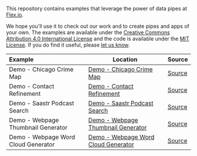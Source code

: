 This repository contains examples that leverage the power of data pipes at [Flex.io](https://www.flex.io).

We hope you'll use it to check out our work and to create pipes and apps of your own. The examples are available under the [Creative Commons Attribution 4.0 International License](http://creativecommons.org/licenses/by/4.0/) and the code is available under the [MIT License](http://opensource.org/licenses/MIT). If you do find it useful, please [let us know](mailto:hello@flex.io).

Example | Location | Source
:-------|----------|--------
Demo - Chicago Crime Map | [Demo - Chicago Crime Map](https://flexiodata.github.io/examples/demo-chicago-crime-map/) | [Source](https://github.com/flexiodata/examples/tree/master/demo-chicago-crime-map)
Demo - Contact Refinement | [Demo - Contact Refinement](https://flexiodata.github.io/examples/demo-contact-refinement/) | [Source](https://github.com/flexiodata/examples/tree/master/demo-contact-refinement)
Demo - Saastr Podcast Search | [Demo - Saastr Podcast Search](https://flexiodata.github.io/examples/demo-saastr-podcast-search/) | [Source](https://github.com/flexiodata/examples/tree/master/demo-saastr-podcast-search)
Demo - Webpage Thumbnail Generator | [Demo - Webpage Thumbnail Generator](https://flexiodata.github.io/examples/demo-webpage-thumbnail-generator/) | [Source](https://github.com/flexiodata/examples/tree/master/demo-webpage-thumbnail-generator)
Demo - Webpage Word Cloud Generator | [Demo - Webpage Word Cloud Generator](https://flexiodata.github.io/examples/demo-webpage-word-cloud-generator/) | [Source](https://github.com/flexiodata/examples/tree/master/demo-webpage-word-cloud-generator)
